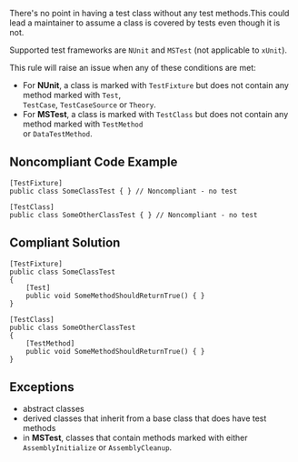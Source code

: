 
There's no point in having a test class without any test methods.This could lead a maintainer to assume a class is covered by tests even though it is not.

Supported test frameworks are `NUnit` and `MSTest` (not applicable to `xUnit`).

This rule will raise an issue when any of these conditions are met:

- For **NUnit**, a class is marked with `TestFixture` but does not contain any method marked with `Test`,<br>  `TestCase`, `TestCaseSource` or `Theory`.
- For **MSTest**, a class is marked with `TestClass` but does not contain any method marked with `TestMethod`<br>  or `DataTestMethod`.


## Noncompliant Code Example


    [TestFixture]
    public class SomeClassTest { } // Noncompliant - no test
    
    [TestClass]
    public class SomeOtherClassTest { } // Noncompliant - no test


## Compliant Solution


    [TestFixture]
    public class SomeClassTest
    {
        [Test]
        public void SomeMethodShouldReturnTrue() { }
    }
    
    [TestClass]
    public class SomeOtherClassTest
    {
        [TestMethod]
        public void SomeMethodShouldReturnTrue() { }
    }


## Exceptions

- abstract classes
- derived classes that inherit from a base class that does have test methods
- in **MSTest**, classes that contain methods marked with either `AssemblyInitialize` or `AssemblyCleanup`.<br>

